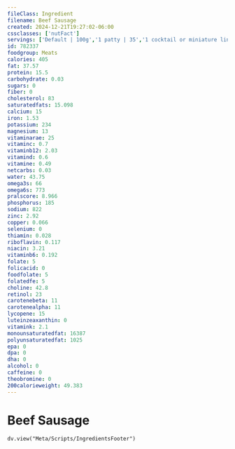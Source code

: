 ```yaml
---
fileClass: Ingredient
filename: Beef Sausage
created: 2024-12-21T19:27:02-06:00
cssclasses: ['nutFact']
servings: ['Default | 100g','1 patty | 35','1 cocktail or miniature link | 10','1 breakfast size link | 20','1 bun-size or griller link | 75','1 half smoke sausage | 112','1 slice | 15','1 piece | 75','1 cup, nfs | 138','1 oz, cooked | 28']
id: 782337
foodgroup: Meats
calories: 405
fat: 37.57
protein: 15.5
carbohydrate: 0.03
sugars: 0
fiber: 0
cholesterol: 83
saturatedfats: 15.098
calcium: 15
iron: 1.53
potassium: 234
magnesium: 13
vitaminarae: 25
vitaminc: 0.7
vitaminb12: 2.03
vitamind: 0.6
vitamine: 0.49
netcarbs: 0.03
water: 43.75
omega3s: 66
omega6s: 773
pralscore: 8.966
phosphorus: 185
sodium: 822
zinc: 2.92
copper: 0.066
selenium: 0
thiamin: 0.028
riboflavin: 0.117
niacin: 3.21
vitaminb6: 0.192
folate: 5
folicacid: 0
foodfolate: 5
folatedfe: 5
choline: 42.8
retinol: 23
carotenebeta: 11
carotenealpha: 11
lycopene: 15
luteinzeaxanthin: 0
vitamink: 2.1
monounsaturatedfat: 16387
polyunsaturatedfat: 1025
epa: 0
dpa: 0
dha: 0
alcohol: 0
caffeine: 0
theobromine: 0
200calorieweight: 49.383
---
```


# Beef Sausage

```dataviewjs
dv.view("Meta/Scripts/IngredientsFooter")
```